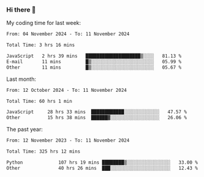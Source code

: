 ### Hi there 👋

My coding time for last week:

<!--START_SECTION:week-->

```txt
From: 04 November 2024 - To: 11 November 2024

Total Time: 3 hrs 16 mins

JavaScript   2 hrs 39 mins   ████████████████████▒░░░░   81.13 %
E-mail       11 mins         █▒░░░░░░░░░░░░░░░░░░░░░░░   05.99 %
Other        11 mins         █▒░░░░░░░░░░░░░░░░░░░░░░░   05.67 %
```

<!--END_SECTION:week-->

Last month:

<!--START_SECTION:month-->

```txt
From: 12 October 2024 - To: 11 November 2024

Total Time: 60 hrs 1 min

JavaScript     28 hrs 33 mins  ████████████░░░░░░░░░░░░░   47.57 %
Other          15 hrs 38 mins  ██████▓░░░░░░░░░░░░░░░░░░   26.06 %
```

<!--END_SECTION:month-->

The past year:

<!--START_SECTION:year-->

```txt
From: 12 November 2023 - To: 11 November 2024

Total Time: 325 hrs 12 mins

Python             107 hrs 19 mins ████████▒░░░░░░░░░░░░░░░░   33.00 %
Other              40 hrs 26 mins  ███░░░░░░░░░░░░░░░░░░░░░░   12.43 %
```

<!--END_SECTION:year-->
